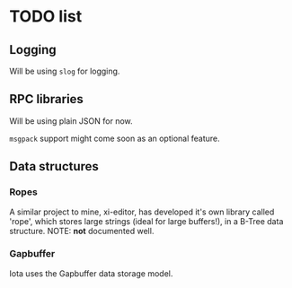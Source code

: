 # TODO list

## Logging

Will be using `slog` for logging.

## RPC libraries

Will be using plain JSON for now.

`msgpack` support might come soon as an optional feature.

## Data structures

### Ropes

A similar project to mine, xi-editor, has developed it's own library
called 'rope', which stores large strings (ideal for large buffers!),
in a B-Tree data structure. NOTE: **not** documented well.

### Gapbuffer

Iota uses the Gapbuffer data storage model.
